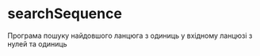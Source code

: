 # searchSequence
Програма пошуку найдовшого ланцюга з одиниць у вхідному ланцюзі з нулей та одиниць
